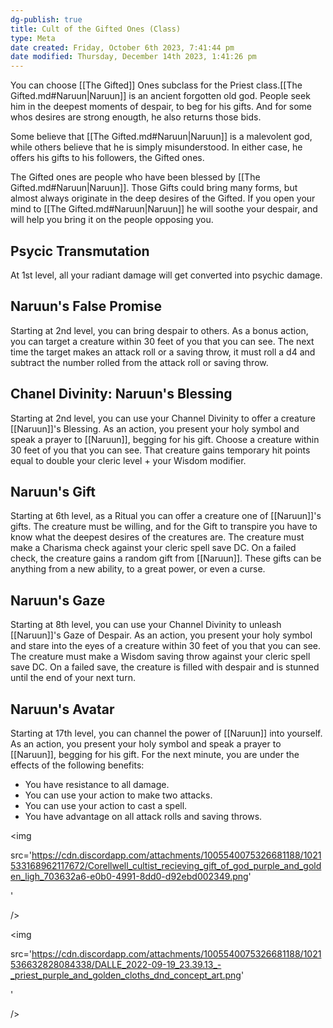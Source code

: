 ```yaml
---
dg-publish: true
title: Cult of the Gifted Ones (Class)
type: Meta
date created: Friday, October 6th 2023, 7:41:44 pm
date modified: Thursday, December 14th 2023, 1:41:26 pm
---
```


You can choose [[The Gifted]] Ones subclass for the Priest class.[[The Gifted.md#Naruun|Naruun]] is an ancient forgotten old god. People seek him in the deepest moments of despair, to beg for his gifts. And for some whos desires are strong enougth, he also returns those bids.

Some believe that [[The Gifted.md#Naruun|Naruun]] is a malevolent god, while others believe that he is simply misunderstood. In either case, he offers his gifts to his followers, the Gifted ones.

The Gifted ones are people who have been blessed by [[The Gifted.md#Naruun|Naruun]]. Those Gifts could bring many forms, but almost always originate in the deep desires of the Gifted. If you open your mind to [[The Gifted.md#Naruun|Naruun]] he will soothe your despair, and will help you bring it on the people opposing you.

## Psycic Transmutation

At 1st level, all your radiant damage will get converted into psychic damage.

## Naruun's False Promise

Starting at 2nd level, you can bring despair to others. As a bonus action, you can target a creature within 30 feet of you that you can see. The next time the target makes an attack roll or a saving throw, it must roll a d4 and subtract the number rolled from the attack roll or saving throw.

## Chanel Divinity: Naruun's Blessing

Starting at 2nd level, you can use your Channel Divinity to offer a creature [[Naruun]]'s Blessing. As an action, you present your holy symbol and speak a prayer to [[Naruun]], begging for his gift. Choose a creature within 30 feet of you that you can see. That creature gains temporary hit points equal to double your cleric level + your Wisdom modifier.

## Naruun's Gift

Starting at 6th level, as a Ritual you can offer a creature one of [[Naruun]]'s gifts. The creature must be willing, and for the Gift to transpire you have to know what the deepest desires of the creatures are. The creature must make a Charisma check against your cleric spell save DC. On a failed check, the creature gains a random gift from [[Naruun]]. These gifts can be anything from a new ability, to a great power, or even a curse.

## Naruun's Gaze

Starting at 8th level, you can use your Channel Divinity to unleash [[Naruun]]'s Gaze of Despair. As an action, you present your holy symbol and stare into the eyes of a creature within 30 feet of you that you can see. The creature must make a Wisdom saving throw against your cleric spell save DC. On a failed save, the creature is filled with despair and is stunned until the end of your next turn.

## Naruun's Avatar

Starting at 17th level, you can channel the power of [[Naruun]] into yourself. As an action, you present your holy symbol and speak a prayer to [[Naruun]], begging for his gift. For the next minute, you are under the effects of the following benefits:

- You have resistance to all damage.
- You can use your action to make two attacks.
- You can use your action to cast a spell.
- You have advantage on all attack rolls and saving throws.

<img

   src='https://cdn.discordapp.com/attachments/1005540075326681188/1021533168962117672/Corellwell_cultist_recieving_gift_of_god_purple_and_golden_ligh_703632a6-e0b0-4991-8dd0-d92ebd002349.png'

  '

/>

<img

   src='https://cdn.discordapp.com/attachments/1005540075326681188/1021536632828084338/DALLE_2022-09-19_23.39.13_-_priest_purple_and_golden_cloths_dnd_concept_art.png'

  '

/>
